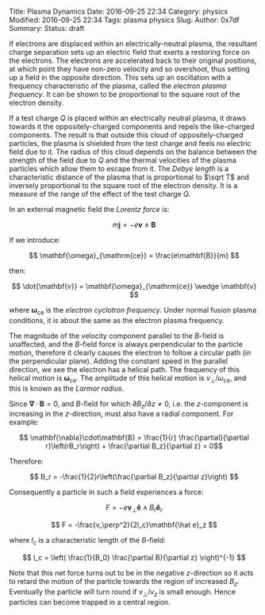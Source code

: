Title: Plasma Dynamics
Date: 2016-09-25 22:34
Category: physics 
Modified: 2016-09-25 22:34
Tags: plasma physics
Slug: 
Author: 0x7df
Summary: 
Status: draft

If electrons are displaced within an electrically-neutral plasma, the resultant
charge separation sets up an electric field that exerts a restoring force on the
electrons. The electrons are accelerated back to their original positions, at
which point they have non-zero velocity and so overshoot, thus setting up a
field in the opposite direction. This sets up an oscillation with a frequency
characteristic of the plasma, called the _electron plasma frequency_. It can be
shown to be proportional to the square root of the electron density.

If a test charge $Q$ is placed within an electrically neutral plasma, it draws
towards it the oppositely-charged components and repels the like-charged
components. The result is that outside this cloud of oppositely-charged
particles, the plasma is shielded from the test charge and feels no electric
field due to it. The radius of this cloud depends on the balance between the
strength of the field due to $Q$ and the thermal velocities of the plasma
particles which allow them to escape from it. The _Debye length_ is a
characteristic distance of the plasma that is proportional to $\sqrt T$ and
inversely proportional to the square root of the electron density. It is a
measure of the range of the effect of the test charge $Q$.

In an external magnetic field the _Lorentz force_ is:

$$ m \mathbf{j} = -e\mathbf{v}\wedge\mathbf{B} $$

If we introduce:

$$ \mathbf{\omega}_{\mathrm{ce}} = \frac{e\mathbf{B}}{m} $$

then:

$$ \dot{\mathbf{v}} = \mathbf{\omega}_{\mathrm{ce}} \wedge \mathbf{v} $$

where $\mathbf{\omega}_{\mathrm{ce}}$ is the _electron cyclotron frequency_.
Under normal fusion plasma conditions, it is about the same as the electron
plasma frequency.

The magnitude of the velocity component parallel to the $B$-field is unaffected,
and the $B$-field force is always perpendicular to the particle motion, therefore
it clearly causes the electron to follow a circular path (in the perpendicular
plane). Adding the constant speed in the parallel direction, we see the electron
has a helical path. The frequency of this helical motion is
$\mathbf{\omega}_{\mathrm{ce}}$. The amplitude of this helical motion is
$v_\perp/\omega_{\mathrm{ce}}$, and this is known as the _Larmor radius_.

Since $\mathbf{\nabla}\cdot\mathbf{B} = 0$, and $B$-field for which $\partial
B_z/\partial z \ne 0$, i.e. the $z$-component is increasing in the
$z$-direction, must also have a radial component. For example:

$$ \mathbf{\nabla}\cdot\mathbf{B} = \frac{1}{r} \frac{\partial}{\partial
r}\left(rB_r\right) + \frac{\partial B_z}{\partial z} = 0$$

Therefore:

$$ B_r = -\frac{1}{2}r\left(\frac{\partial B_z}{\partial z}\right) $$

Consequently a particle in such a field experiences a force:

$$ F = -e\mathbf{v}_\perp \mathbf{\hat e} \wedge B_r \mathbf{\hat e}_r $$

$$ F = -\frac{v_\perp^2}{2l_c}\mathbf{\hat e}_z $$

where $l_c$ is a characteristic length of the $B$-field:

$$ l_c = \left( \frac{1}{B_0} \frac{\partial B}{\partial z} \right)^{-1} $$

Note that this net force turns out to be in the negative $z$-direction so it
acts to retard the motion of the particle towards the region of increased $B_z$.
Eventually the particle will turn round if $v_\perp / v_z$ is small enough.
Hence particles can become trapped in a central region.

